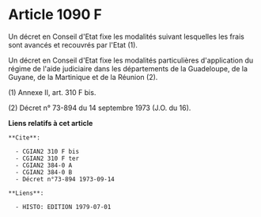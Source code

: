 # Article 1090 F

Un décret en Conseil d'Etat fixe les modalités suivant lesquelles les frais sont avancés et recouvrés par l'Etat (1).

Un décret en Conseil d'Etat fixe les modalités particulières d'application du régime de l'aide judiciaire dans les
départements de la Guadeloupe, de la Guyane, de la Martinique et de la Réunion (2).

(1) Annexe II, art. 310 F bis.

(2) Décret n° 73-894 du 14 septembre 1973 (J.O. du 16).

**Liens relatifs à cet article**

	**Cite**:

	  - CGIAN2 310 F bis
	  - CGIAN2 310 F ter
	  - CGIAN2 384-0 A
	  - CGIAN2 384-0 B
	  - Décret n°73-894 1973-09-14

	**Liens**:

	  - HISTO: EDITION 1979-07-01
